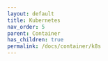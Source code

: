 ```yaml
---
layout: default
title: Kubernetes
nav_order: 5
parent: Container
has_children: true
permalink: /docs/container/k8s
---
```


